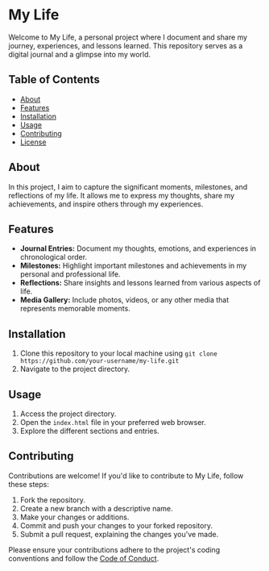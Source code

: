 # My Life

Welcome to My Life, a personal project where I document and share my journey, experiences, and lessons learned. This repository serves as a digital journal and a glimpse into my world.

## Table of Contents

- [About](#about)
- [Features](#features)
- [Installation](#installation)
- [Usage](#usage)
- [Contributing](#contributing)
- [License](#license)

## About

In this project, I aim to capture the significant moments, milestones, and reflections of my life. It allows me to express my thoughts, share my achievements, and inspire others through my experiences.

## Features

- **Journal Entries:** Document my thoughts, emotions, and experiences in chronological order.
- **Milestones:** Highlight important milestones and achievements in my personal and professional life.
- **Reflections:** Share insights and lessons learned from various aspects of life.
- **Media Gallery:** Include photos, videos, or any other media that represents memorable moments.

## Installation

1. Clone this repository to your local machine using `git clone https://github.com/your-username/my-life.git`
2. Navigate to the project directory.

## Usage

1. Access the project directory.
2. Open the `index.html` file in your preferred web browser.
3. Explore the different sections and entries.

## Contributing

Contributions are welcome! If you'd like to contribute to My Life, follow these steps:

1. Fork the repository.
2. Create a new branch with a descriptive name.
3. Make your changes or additions.
4. Commit and push your changes to your forked repository.
5. Submit a pull request, explaining the changes you've made.

Please ensure your contributions adhere to the project's coding conventions and follow the [Code of Conduct](CONTRIBUTING.md).
